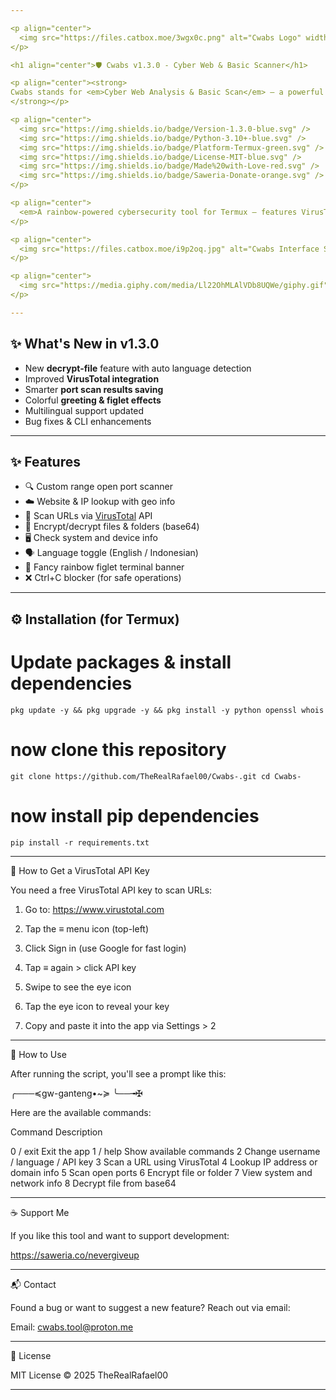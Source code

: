 ```yaml
---

<p align="center">
  <img src="https://files.catbox.moe/3wgx0c.png" alt="Cwabs Logo" width="150"/>
</p>

<h1 align="center">🛡️ Cwabs v1.3.0 - Cyber Web & Basic Scanner</h1>

<p align="center"><strong>
Cwabs stands for <em>Cyber Web Analysis & Basic Scan</em> — a powerful terminal-based cybersecurity toolkit built for mobile penetration testers using Termux.
</strong></p>

<p align="center">
  <img src="https://img.shields.io/badge/Version-1.3.0-blue.svg" />
  <img src="https://img.shields.io/badge/Python-3.10+-blue.svg" />
  <img src="https://img.shields.io/badge/Platform-Termux-green.svg" />
  <img src="https://img.shields.io/badge/License-MIT-blue.svg" />
  <img src="https://img.shields.io/badge/Made%20with-Love-red.svg" />
  <img src="https://img.shields.io/badge/Saweria-Donate-orange.svg" />
</p>

<p align="center">
  <em>A rainbow-powered cybersecurity tool for Termux — features VirusTotal scanning, port detection, encryption, IP lookup, and more.</em>
</p>

<p align="center">
  <img src="https://files.catbox.moe/i9p2oq.jpg" alt="Cwabs Interface Screenshot" width="600"/>
</p>

<p align="center">
  <img src="https://media.giphy.com/media/Ll22OhMLAlVDb8UQWe/giphy.gif" alt="Cwabs GIF" width="400"/>
</p>

---
```


## ✨ What's New in v1.3.0

- New **decrypt-file** feature with auto language detection  
- Improved **VirusTotal integration**  
- Smarter **port scan results saving**  
- Colorful **greeting & figlet effects**  
- Multilingual support updated  
- Bug fixes & CLI enhancements

---

## ✨ Features

- 🔍 Custom range open port scanner  
- ☁️ Website & IP lookup with geo info  
- 🦠 Scan URLs via [VirusTotal](https://www.virustotal.com/) API  
- 🔐 Encrypt/decrypt files & folders (base64)  
- 🖥️ Check system and device info  
- 🗣️ Language toggle (English / Indonesian)  
- 🌈 Fancy rainbow figlet terminal banner  
- ❌ Ctrl+C blocker (for safe operations)

---

## ⚙️ Installation (for Termux)


# Update packages & install dependencies 
``
pkg update -y && pkg upgrade -y && pkg install -y python openssl whois ``

# now clone this repository
``
git clone https://github.com/TheRealRafael00/Cwabs-.git
cd Cwabs- ``

# now install pip dependencies
``
pip install -r requirements.txt ``

---

🔑 How to Get a VirusTotal API Key

You need a free VirusTotal API key to scan URLs:

1. Go to: https://www.virustotal.com


2. Tap the ≡ menu icon (top-left)


3. Click Sign in (use Google for fast login)


4. Tap ≡ again > click API key


5. Swipe to see the eye icon


6. Tap the eye icon to reveal your key


7. Copy and paste it into the app via Settings > 2




---

🧪 How to Use

After running the script, you'll see a prompt like this:

╭───≼gw-ganteng•~≽
╰──╼✠

Here are the available commands:

Command	Description

0 / exit	Exit the app
1 / help	Show available commands
2	Change username / language / API key
3	Scan a URL using VirusTotal
4	Lookup IP address or domain info
5	Scan open ports
6	Encrypt file or folder
7	View system and network info
8	Decrypt file from base64



---

☕ Support Me

If you like this tool and want to support development:


https://saweria.co/nevergiveup


---

📬 Contact

Found a bug or want to suggest a new feature?
Reach out via email:

Email: cwabs.tool@proton.me


---

📝 License

MIT License
© 2025 TheRealRafael00


---

